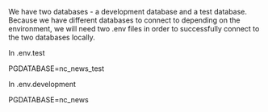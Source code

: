 We have two databases - a development database and a test database. Because we have different databases to connect to depending on the environment, we will need two .env files in order to successfully connect to the two databases locally.

In .env.test

PGDATABASE=nc_news_test

In .env.development

PGDATABASE=nc_news
